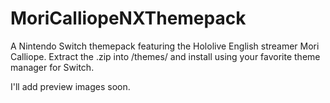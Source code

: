 # MoriCalliopeNXThemepack
A Nintendo Switch themepack featuring the Hololive English streamer Mori Calliope.
Extract the .zip into /themes/ and install using your favorite theme manager for Switch.

I'll add preview images soon.
